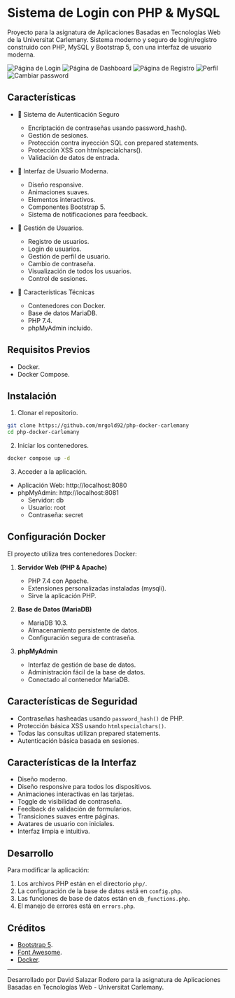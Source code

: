 # Sistema de Login con PHP & MySQL

Proyecto para la asignatura de Aplicaciones Basadas en Tecnologías Web de la Universitat Carlemany. Sistema moderno y seguro de login/registro construido con PHP, MySQL y Bootstrap 5, con una interfaz de usuario moderna.

![Página de Login](./img/login.png)
![Página de Dashboard](./img/dashboard.png)
![Página de Registro](./img/register.png)
![Perfil](./img/perfil.png)
![Cambiar password](./img/password.png)

## Características

- 🔐 Sistema de Autenticación Seguro
  - Encriptación de contraseñas usando password_hash().
  - Gestión de sesiones.
  - Protección contra inyección SQL con prepared statements.
  - Protección XSS con htmlspecialchars().
  - Validación de datos de entrada.

- 🎨 Interfaz de Usuario Moderna.
  - Diseño responsive.
  - Animaciones suaves.
  - Elementos interactivos.
  - Componentes Bootstrap 5.
  - Sistema de notificaciones para feedback.

- 👥 Gestión de Usuarios.
  - Registro de usuarios.
  - Login de usuarios.
  - Gestión de perfil de usuario.
  - Cambio de contraseña.
  - Visualización de todos los usuarios.
  - Control de sesiones.

- 🔧 Características Técnicas
  - Contenedores con Docker.
  - Base de datos MariaDB.
  - PHP 7.4.
  - phpMyAdmin incluido.

## Requisitos Previos

- Docker.
- Docker Compose.

## Instalación

1. Clonar el repositorio.
```bash
git clone https://github.com/mrgold92/php-docker-carlemany
cd php-docker-carlemany
```

2. Iniciar los contenedores.
```bash
docker compose up -d
```

3. Acceder a la aplicación.
- Aplicación Web: http://localhost:8080
- phpMyAdmin: http://localhost:8081
  - Servidor: db
  - Usuario: root
  - Contraseña: secret



## Configuración Docker

El proyecto utiliza tres contenedores Docker:

1. **Servidor Web (PHP & Apache)**
   - PHP 7.4 con Apache.
   - Extensiones personalizadas instaladas (mysqli).
   - Sirve la aplicación PHP.

2. **Base de Datos (MariaDB)**
   - MariaDB 10.3.
   - Almacenamiento persistente de datos.
   - Configuración segura de contraseña.

3. **phpMyAdmin**
   - Interfaz de gestión de base de datos.
   - Administración fácil de la base de datos.
   - Conectado al contenedor MariaDB.

## Características de Seguridad

- Contraseñas hasheadas usando `password_hash()` de PHP.
- Protección básica XSS usando `htmlspecialchars()`.
- Todas las consultas utilizan prepared statements.
- Autenticación básica basada en sesiones.

## Características de la Interfaz

- Diseño moderno.
- Diseño responsive para todos los dispositivos.
- Animaciones interactivas en las tarjetas.
- Toggle de visibilidad de contraseña.
- Feedback de validación de formularios.
- Transiciones suaves entre páginas.
- Avatares de usuario con iniciales.
- Interfaz limpia e intuitiva.

## Desarrollo

Para modificar la aplicación:

1. Los archivos PHP están en el directorio `php/`.
2. La configuración de la base de datos está en `config.php`.
3. Las funciones de base de datos están en `db_functions.php`.
4. El manejo de errores está en `errors.php`.

## Créditos

- [Bootstrap 5](https://getbootstrap.com/).
- [Font Awesome](https://fontawesome.com/).
- [Docker](https://www.docker.com/).


---
Desarrollado por David Salazar Rodero para la asignatura de Aplicaciones Basadas en Tecnologías Web - Universitat Carlemany.
